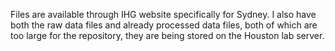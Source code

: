 Files are available through IHG website specifically for Sydney. I also have both the raw data files and already processed data files, both of which are too large for the repository, they are being stored on the Houston lab server.
